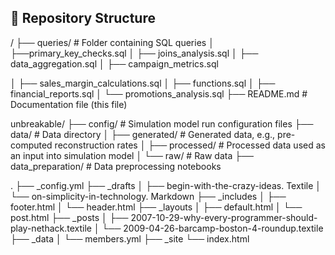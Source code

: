 ## 📂 Repository Structure  

/ 
├── queries/ # Folder containing SQL queries
│ ├──primary_key_checks.sql
│ ├── joins_analysis.sql
│ ├── data_aggregation.sql
│ ├── campaign_metrics.sql

│ ├── sales_margin_calculations.sql
│ ├── functions.sql
│ ├── financial_reports.sql
│ └── promotions_analysis.sql
├── README.md # Documentation file (this file)


unbreakable/
├── config/                  # Simulation model run configuration files
├── data/                    # Data directory
│   ├── generated/           # Generated data, e.g., pre-computed reconstruction rates 
│   ├── processed/           # Processed data used as an input into simulation model
│   └── raw/                 # Raw data
├── data_preparation/        # Data preprocessing notebooks


.
├── _config.yml
├── _drafts
│   ├── begin-with-the-crazy-ideas. Textile
│   └── on-simplicity-in-technology. Markdown
├── _includes
│   ├── footer.html
│   └── header.html
├── _layouts
│   ├── default.html
│   └── post.html
├── _posts
│   ├── 2007-10-29-why-every-programmer-should-play-nethack.textile
│   └── 2009-04-26-barcamp-boston-4-roundup.textile
├── _data
│   └── members.yml
├── _site
└── index.html
